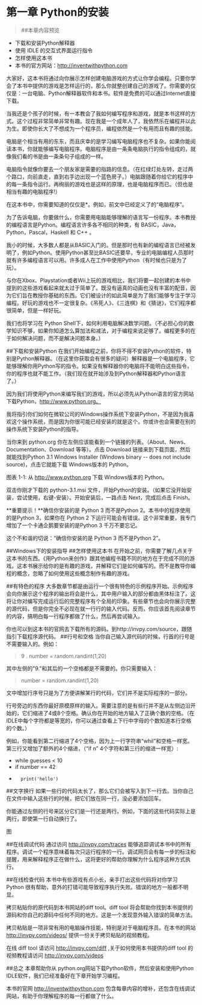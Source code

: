 # 第一章  Python的安装
>##本章内容预览
* 下载和安装Python解释器
* 使用 IDLE 的交互式界面运行指令
* 怎样使用这本书
* 本书的官方网站：http://inventwithpython.com

大家好，这本书将通过向你展示怎样创建电脑游戏的方式让你学会编程。只要你学会了本书中提供的游戏是怎样运行的，那么你就整创建自己的游戏了。你需要的仅仅是：一台电脑、Python解释器软件和本书。软件是免费的可以通过Internet直接下载。

当我还是个孩子的时候，有一本教会了我如何编写程序和游戏，就是本书这样的方式。这个过程非常简单非常有趣。现在我是一个成年人了，我依然乐在编程并以此为生。即使你长大了不想成为一个程序员，编程依然是一个有用而且有趣的技能。

电脑是个相当有用的东东，而且庆幸的是学习编写电脑程序也不复杂。如果你能阅读本书，你就能够编写电脑程序。电脑程序是由一条条电脑执行的指令组成的，就像我们看的书是由一条条句子组成的一样。

电脑指令就像你要去一个朋友家是需要的指路的信息。（在红绿灯处左转，走过两个路口，向前直走，直到右手边出现一个蓝色房子。）电脑跟随着你给它的程序中的每一条指令运行。再绚丽的游戏也是这样的原理，也是电脑程序而已。（但也是相当有趣的电脑程序!）

在这本书中，你需要知道的仅仅是*。例如，前文中已经定义了的“电脑程序”。

为了告诉电脑，你要做什么，你需要用电脑能够理解的语言写一份程序。本书教授的编程语言是Python。编程语言许多各不相同的种类，有 BASIC，Java，Python，Pascal，Haskell 和 C++ 。

我小的时候，大多数人都是从BASIC入门的。但是那时也有新的编程语言已经被发明了，例如Python。使用Python甚至比BASIC还要早，专业的电脑编程人员那时就有许多编程语言可以用。许多成人在工作中使用Python（有时候也只是为了玩）。

与你在Xbox、Playstation或者Wii上玩的游戏相比，我们将要一起创建的本书中提到的这些游戏看起来就太过于简单了。既没有逼真的动画也没有丰富的配音，因为它们旨在教授你基础的东西。它们被设计的如此简单是为了我们能够专注于学习编程。好玩的游戏也不一定很复杂。《吊死人》、《三连棋》和《猜谜》，它们程序都很简单，但是一样好玩。

我们也将学习在 Python Shell下，如何利用电脑解决数学问题。（不必担心你的数学知识不够，如果你知道怎么算加法和减法，对于编程来说足够了。编程更多的在于如何解决问题，而不是解决问题本身。）

##下载和安装Python
在我们开始编程之前，你将不得不安装Python的软件，特别是Python解释器。（在这里你获取会有很多的疑问）解释器是一个电脑程序，它能够理解你用Python写的指令。如果没有解释器你的电脑将不能明白这些指令，你的程序也就不能工作。（我们现在就开始涉及到Python解释器和Python语言了。）

因为我们将使用Python来编写我们的游戏，所以必须先从Python语言的官方网站下载Python，http://www.python.org。

我将指引你们如何在微软公司的Windows操作系统下安装Python，不是因为我喜欢这个操作系统，而是因为你很可能已经安装的就是这个。你或许也会需要在别的操作系统下安装Python的指导。

当你来到 python.org 你在左侧应该能看到一个链接的列表。（About、News、Documentation、Download 等等）。点击 Download 链接来到下载页面，然后就能找到Python 3.1 Windows Installer (Windows binary -- does not include source)，点击它就能下载 Windows版本的 Python。

图表 1-1: 从 http://www.python.org 下载 Windows版本的 Python。

双击你刚才下载的 python-3.1.msi 文件，开始Python的安装。（如果它没开始安装，尝试使用，右键-安装）。开始安装后，一路点击 Next，完成后点击 Finish。

**重要提示！**确信你安装的是 Python 3 而不是Python 2。本书中的程序使用的是Python 3，如果你在 Python 2 下运行可能会有错误。这个非常重要，我专门增加了一个卡通企鹅要安装的是Python 3 千万不要忘记。

这个不和谐的切说：“确信你安装的是 Python 3 而不是Python 2”。

##Windows下的安装指导
##怎样使用这本书
在开始之前，你需要了解几点关于这本书的东西。《用Python来创作》跟其他编程书籍不同的地方在于完成不同的游戏。这本书展示给你的是有趣的游戏，并解释它们是如何编写的。而不是教导你编程的概念，忽略了如何使用这些概念制作有趣的游戏。

##有特色的程序
大多数章节都是由运行一个很有特色的示例程序开始。示例程序会向你展示这个程序的输出将会是什么，其中用户输入的部分都由黑体标注了。这将让你对编写完成运行后的完整程序有个全局的印象。有些章节也会向你展示完整的源代码，但是你完全不必现在就一行行的输入代码。反而，你应该首先阅读章节的内容，搞明白每一行程序都做了什么，然后再尝试输入。

你也可以到这本书的官网去下载所有的源码。到http://invpy.com/source，跟随指引下载程序源代码。
##行号和空格
当你自己输入源代码的时候，行首的行号是不需要输入的。例如：
> 9 .  number = random.randint(1,20)

其中左侧的"9."和其后的一个空格都是不需要的。你只需要输入：
>number = random.randint(1,20)

文中增加行序号只是为了方便讲解某行的代码，它们并不是实际程序的一部分。

行号旁边的东西你最好原模原样的输入。需要注意的是有些行并不是从左侧边沿开始的，它们缩进了4或8个空格。确认你在开始的地方输入了正确个数的空格。（在IDLE中每个字符都是等宽的，你可以通过查看上下行中字母的个数知道本行空格的个数。）

例如，你能看到第二行缩进了4个空格，因为上一行字符串“whil”和空格一样宽。第三行又增加了额外的4个缩进，（“if n” 4个字符和第三行的缩进一样宽）:

* while guesses < 10
*	if number == 42
*		print('hello')

##文字换行
如果一些行的代码太长了，那么它们会被写入到下一行去。当你自己在文件中输入这些行的时候，把它们放在同一行，没必要添加回车。

你能通过左侧的行号来区分它们是一行还是两行。例如，下面的这些代码实际上是两行，即使第一行自动换行了。

图

##在线调试代码
通过访问 http://invpy.com/traces 能够追踪调试本书中的所有程序。调试一个程序意味着每次只运行程序的一行。调试网页会有每一步的标注和提醒，用来解释程序正在做什么，这将更好的帮助你理解为什么程序这种方式执行。

##在线检查代码
本书中有些游戏有点小长，亲手打出这些代码将对你学习 Python 很有帮助，意外的打错可能导致程序执行失败。错误的地方一般都不明显。

拷贝粘贴你的原代码到本书网站的diff tool。diff tool 将会帮助你找到本书提供的源码和你自己的源码中任何不同的地方。这是一个发现意外输入错误的简单方法。

拷贝粘贴是一项非常有用的电脑操作技能，特别是对于电脑程序员。在本书的网站 http://invpy.com/videos/ 提供一份关于拷贝粘贴的视频教程。

在线 diff tool 请访问 http://invpy.com/diff ,关于如何使用本书提供的diff tool 的视频教程请访问 http://invpy.com/videos

##总之
本章帮助你从 python.org网站下载Python软件，然后安装和使用Python IDLE软件，我们已经准备好在下章开始学习编程。

本书的官网 http://inventwithpython.com 包含每章内容的增补，还包含在线调试网站，有助于你理解程序的每一行都做了什么。

